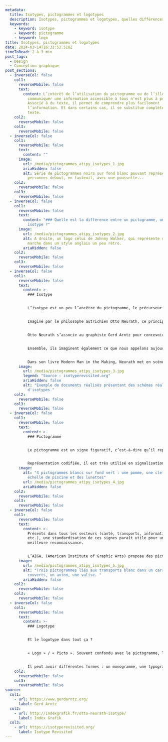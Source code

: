 ```yaml
---
metadata:
  title: Isotypes, pictogrammes et logotypes
  description: Isotypes, pictogrammes et logotypes, quelles différences ?
  keywords:
    - keyword: isotype
    - keyword: pictogramme
    - keyword: logo
title: Isotypes, pictogrammes et logotypes
date: 2024-03-14T16:33:53.518Z
timeToRead: 2 à 3 min
post_tags:
  - Design
  - Conception graphique
post_sections:
  - inverseCol: false
    col1:
      reverseMobile: false
      text:
        content: L’intérêt de l’utilisation du pictogramme ou de l’illustration pour
          communiquer une information accessible à tous n’est plus à prouver.
          Associé à du texte, il permet de comprendre plus facilement
          l’information. Et dans certains cas, il se substitue complètement au
          texte.
    col2:
      reverseMobile: false
    col3:
      reverseMobile: false
  - inverseCol: false
    col1:
      reverseMobile: false
      text:
        content: ""
      image:
        url: /media/pictogrammes_atipy_isotypes_1.jpg
        ariaHidden: false
        alt: Série de pictogrammes noirs sur fond blanc pouvant représentant des
          personnes debout, en fauteuil, avec une poussette...
    col2:
      reverseMobile: false
    col3:
      reverseMobile: false
  - inverseCol: false
    col1:
      reverseMobile: false
      text:
        content: "### Quelle est la différence entre un pictogramme, un logotype et un
          isotype ?"
      image:
        url: /media/pictogrammes_atipy_isotypes_2.jpg
        alt: A droite, un logo celui de Johnny Walker, qui représente un homme qui
          marche dans un style anglais un peu rétro.
        ariaHidden: false
    col2:
      reverseMobile: false
    col3:
      reverseMobile: false
  - inverseCol: false
    col1:
      reverseMobile: false
      text:
        content: >-
          ### Isotype


          L’isotype est un peu l’ancêtre du pictogramme, le précurseur. Créé en 1920, l’isotype (International System of TYpographic Picture Education) avait pour but la mise en place d’un langage universel.


          Imaginé par le philosophe autrichien Otto Neurath, ce principe de langage visuel devait être utilisé dans l’éducation. Efficace et pratique, il s’est vite étendu à d’autres domaines, comme la signalisation.


          Otto Neurath s’associe au graphiste Gerd Arntz pour concevoir plus de 4 000 signes au style épuré.


          Ensemble, ils imaginent également ce que nous appelons aujourd’hui les infographies ou datavisualisation, et dont le but est de rendre accessible une information au plus grand nombre.


          Dans son livre Modern Man in the Making, Neurath met en scène les données sociétales de l’époque. Il créée ainsi des centaines de schémas que l’on appelle infographies, si prisées aujourd’hui.
      image:
        url: /media/pictogrammes_atipy_isotypes_3.jpg
        legend: "Source : isotyperevisited.org"
        ariaHidden: false
        alt: "Exemple de documents réalisés présentant des schémas réalisés à partir
          d'isotypes "
    col2:
      reverseMobile: false
    col3:
      reverseMobile: false
  - inverseCol: false
    col1:
      reverseMobile: false
      text:
        content: >-
          ### Pictogramme


          Le pictogramme est un signe figuratif, c’est-à-dire qu’il représente un objet ou une situation (contrairement à l’idéogramme qui représente une idée).


          Représentation codifiée, il est très utilisé en signalisation et signalétique. Dans les gares, aéroports, musées, hôpitaux… il permet ainsi aux personnes pressées de comprendre rapidement l’information, ou aux usagers ne sachant pas lire d’y avoir également accès.
      image:
        alt: "4 pictogrammes blancs sur fond vert : une pomme, une clef à molette, une
          échelle de piscine et des lunettes"
        url: /media/pictogrammes_atipy_isotypes_4.jpg
        ariaHidden: false
    col2:
      reverseMobile: false
    col3:
      reverseMobile: false
  - inverseCol: false
    col1:
      reverseMobile: false
      text:
        content: >-
          Présents dans tous les secteurs (santé, transports, informatique,
          etc.), une standardisation de ces signes paraît utile pour une
          meilleure reconnaissance.


          L’AIGA, (American Institute of Graphic Arts) propose des pictogrammes simples et libres de droits téléchargeable en ligne dans le but de les diffuser largement. Nous les avons tous vu au moins une fois sur un panneau signalétique.
      image:
        url: /media/pictogrammes_atipy_isotypes_5.jpg
        alt: "Trois pictogrammes liés aux transports blanc dans un carré noir : des
          couverts, un avion, une valise. "
        ariaHidden: false
    col2:
      reverseMobile: false
    col3:
      reverseMobile: false
  - inverseCol: false
    col1:
      reverseMobile: false
      text:
        content: >-
          ### Logotype


          Et le logotype dans tout ça ?


          « Logo » / « Picto ». Souvent confondu avec le pictogramme, le logotype a une tout autre fonction. Le logo est une marque, une identité visuelle.


          Il peut avoir différentes formes : un monogramme, une typographie, un symbole, un blason… Mais son but ne sera pas de donner une information pratique, comme peut le faire le pictogramme, mais bien d’identifier une entité (ville, marque, institution…).
    col2:
      reverseMobile: false
    col3:
      reverseMobile: false
source:
  col1:
    - url: https://www.gerdarntz.org/
      label: Gerd Arntz
  col2:
    - url: http://indexgrafik.fr/otto-neurath-isotype/
      label: Index Grafik
  col3:
    - url: https://isotyperevisited.org/
      label: Isotype Revisited
---
```

